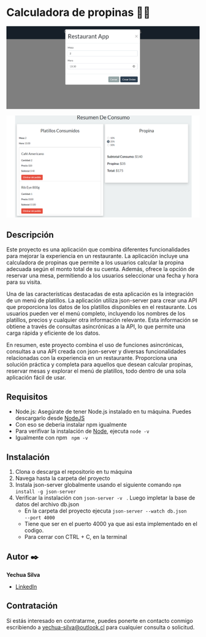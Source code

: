 <h1>Calculadora de propinas 🍖🧮</h1>

![Reservando hora y mesa](img/1.png "Resevando hora y mesa")

![Viendo el total y productos seleccionados](img/2.png "Viendo el total y productos seleccionados")

## Descripción 

Este proyecto es una aplicación que combina diferentes funcionalidades para mejorar la experiencia en un restaurante. La aplicación incluye una calculadora de propinas que permite a los usuarios calcular la propina adecuada según el monto total de su cuenta. Además, ofrece la opción de reservar una mesa, permitiendo a los usuarios seleccionar una fecha y hora para su visita.

Una de las características destacadas de esta aplicación es la integración de un menú de platillos. La aplicación utiliza json-server para crear una API que proporciona los datos de los platillos disponibles en el restaurante. Los usuarios pueden ver el menú completo, incluyendo los nombres de los platillos, precios y cualquier otra información relevante. Esta información se obtiene a través de consultas asincrónicas a la API, lo que permite una carga rápida y eficiente de los datos.

En resumen, este proyecto combina el uso de funciones asincrónicas, consultas a una API creada con json-server y diversas funcionalidades relacionadas con la experiencia en un restaurante. Proporciona una solución práctica y completa para aquellos que desean calcular propinas, reservar mesas y explorar el menú de platillos, todo dentro de una sola aplicación fácil de usar.

## Requisitos

 - Node.js: Asegúrate de tener Node.js instalado en tu máquina. Puedes descargarlo desde [NodeJS](https://nodejs.org)
 - Con eso se deberia instalar npm igualmente
 - Para verifivar la instalación de [Node](https://nodejs.org), ejecuta  <code>node -v </code>
 - Igualmente con npm  <code> npm -v </code>

## Instalación

 1. Clona o descarga el repositorio en tu máquina
 2. Navega hasta la carpeta del proyecto
 3. Instala json-server globalmente usando el siguiente comando  <code>npm install -g json-server</code>
 4. Verificar la instalación con  <code>json-server -v </code> . Luego impletar la base de datos del archivo db.json
    - En la carpeta del proyecto ejecuta  <code>json-server --watch db.json --port 4000 </code>
    - Tiene que ser en el puerto 4000 ya que asi esta implementado en el codigo.
    - Para cerrar con CTRL + C, en la terminal
    
## Autor ✒️

**Yechua Silva**

* [LinkedIn](https://www.linkedin.com/in/yechua-silva/)


## Contratación
Si estás interesado en contratarme, puedes ponerte en contacto conmigo escribiendo a yechua-silva@outlook.cl para cualquier consulta o solicitud.
